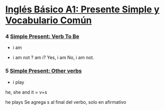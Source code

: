 # [Inglés Básico A1: Presente Simple y Vocabulario Común](https://platzi.com/clases/presente-simple-vocabulario-comun/)


### 4 [Simple Present: Verb To Be](https://platzi.com/clases/2393-presente-simple-vocabulario-comun/41126-simple-present-verb-to-be/)

+ i am
- i am not
? am i? 
  Yes, i am
  No, i am not.


### 5 [Simple Present: Other verbs](https://platzi.com/clases/2393-presente-simple-vocabulario-comun/41127-simple-present-other-verbs/)


+ i play

he, she and it = v+s

he plays
Se agrega s al final del verbo, solo en afirmativo


